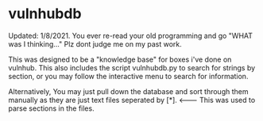 # vulnhubdb
Updated: 1/8/2021. You ever re-read your old programming and go "WHAT was I thinking..." Plz dont judge me on my past work.

This was designed to be a "knowledge base" for boxes i've done on vulnhub. This also includes the script vulnhubdb.py to search for strings by section, or you may follow the interactive menu to search for information.

Alternatively, You may just pull down the database and sort through them manually as they are just text files seperated by [*]. <--- This was used to parse sections in the files.

 
